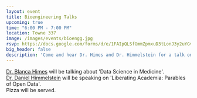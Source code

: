 ```yaml
---
layout: event
title: Bioengineering Talks
upcoming: true
time: "6:00 PM - 7:00 PM"
location: Towne 337
image: /images/events/bioengg.jpg
rsvp: https://docs.google.com/forms/d/e/1FAIpQLSfGmmZpmxuD3tLonJ3y2uYGv04I1BI0EDZI053XaPHTrddF-g/viewform?usp=pp_url&entry.1480114085&entry.1982455072
big_header: false
description: 'Come and hear Dr. Himes and Dr. Himmelstein for a talk on Data Science in Bioengineering'
---
```

<a href="https://www.med.upenn.edu/apps/faculty/index.php/g275/p8789288">Dr. Blanca Himes</a> will be talking about 'Data Science in Medicine'.<br>
<a href="http://dhimmel.com/">Dr. Daniel Himmelstein</a> will be speaking on 'Liberating Academia: Parables of Open Data'.<br>
Pizza will be served.
